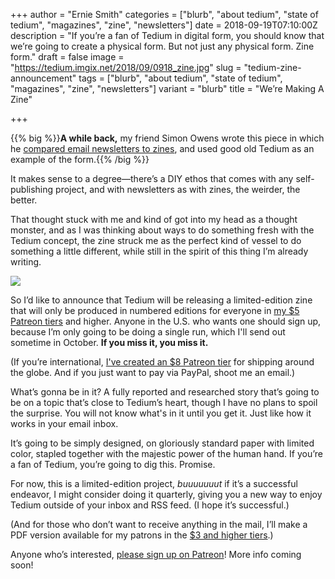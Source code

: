 +++
author = "Ernie Smith"
categories = ["blurb", "about tedium", "state of tedium", "magazines", "zine", "newsletters"]
date = 2018-09-19T07:10:00Z
description = "If you’re a fan of Tedium in digital form, you should know that we’re going to create a physical form. But not just any physical form. Zine form."
draft = false
image = "https://tedium.imgix.net/2018/09/0918_zine.jpg"
slug = "tedium-zine-announcement"
tags = ["blurb", "about tedium", "state of tedium", "magazines", "zine", "newsletters"]
variant = "blurb"
title = "We’re Making A Zine"

+++

{{% big %}}**A while back,** my friend Simon Owens wrote this piece in which he [compared email newsletters to zines](http://www.simonowens.net/email-newsletters-are-the-new-zines), and used good old Tedium as an example of the form.{{% /big %}}

It makes sense to a degree—there’s a DIY ethos that comes with any self-publishing project, and with newsletters as with zines, the weirder, the better.

That thought stuck with me and kind of got into my head as a thought monster, and as I was thinking about ways to do something fresh with the Tedium concept, the zine struck me as the perfect kind of vessel to do something a little different, while still in the spirit of this thing I’m already writing.

![](https://tedium.imgix.net/2018/09/tediumzine.jpg)

So I’d like to announce that Tedium will be releasing a limited-edition zine that will only be produced in numbered editions for everyone in [my $5 Patreon tiers](https://www.patreon.com/bePatron?c=241481&rid=2919023) and higher. Anyone in the U.S. who wants one should sign up, because I’m only going to be doing a single run, which I'll send out sometime in October. **If you miss it, you miss it.**

(If you’re international, [I've created an $8 Patreon tier](https://www.patreon.com/bePatron?c=241481&rid=2963810) for shipping around the globe. And if you just want to pay via PayPal, shoot me an email.)

What’s gonna be in it? A fully reported and researched story that’s going to be on a topic that’s close to Tedium’s heart, though I have no plans to spoil the surprise. You will not know what's in it until you get it. Just like how it works in your email inbox.

It’s going to be simply designed, on gloriously standard paper with limited color, stapled together with the majestic power of the human hand. If you’re a fan of Tedium, you’re going to dig this. Promise.

For now, this is a limited-edition project, *buuuuuuut* if it’s a successful endeavor, I might consider doing it quarterly, giving you a new way to enjoy Tedium outside of your inbox and RSS feed. (I hope it’s successful.)

(And for those who don’t want to receive anything in the mail, I’ll make a PDF version available for my patrons in the [$3 and higher tiers](https://www.patreon.com/bePatron?c=241481&rid=414117).)

Anyone who’s interested, [please sign up on Patreon](https://www.patreon.com/tedium)! More info coming soon!